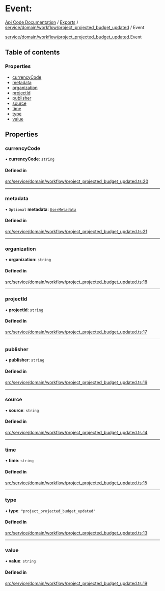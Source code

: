 # Event: 
 
[Api Code Documentation](../README.md) / [Exports](../modules.md) / [service/domain/workflow/project\_projected\_budget\_updated](../modules/service_domain_workflow_project_projected_budget_updated.md) / Event

[service/domain/workflow/project_projected_budget_updated](../modules/service_domain_workflow_project_projected_budget_updated.md).Event

## Table of contents

### Properties

- [currencyCode](service_domain_workflow_project_projected_budget_updated.Event.md#currencycode)
- [metadata](service_domain_workflow_project_projected_budget_updated.Event.md#metadata)
- [organization](service_domain_workflow_project_projected_budget_updated.Event.md#organization)
- [projectId](service_domain_workflow_project_projected_budget_updated.Event.md#projectid)
- [publisher](service_domain_workflow_project_projected_budget_updated.Event.md#publisher)
- [source](service_domain_workflow_project_projected_budget_updated.Event.md#source)
- [time](service_domain_workflow_project_projected_budget_updated.Event.md#time)
- [type](service_domain_workflow_project_projected_budget_updated.Event.md#type)
- [value](service_domain_workflow_project_projected_budget_updated.Event.md#value)

## Properties

### currencyCode

• **currencyCode**: `string`

#### Defined in

[src/service/domain/workflow/project_projected_budget_updated.ts:20](https://github.com/openkfw/TruBudget/blob/a06c11b/api/src/service/domain/workflow/project_projected_budget_updated.ts#L20)

___

### metadata

• `Optional` **metadata**: [`UserMetadata`](../modules/service_domain_metadata.md#usermetadata)

#### Defined in

[src/service/domain/workflow/project_projected_budget_updated.ts:21](https://github.com/openkfw/TruBudget/blob/a06c11b/api/src/service/domain/workflow/project_projected_budget_updated.ts#L21)

___

### organization

• **organization**: `string`

#### Defined in

[src/service/domain/workflow/project_projected_budget_updated.ts:18](https://github.com/openkfw/TruBudget/blob/a06c11b/api/src/service/domain/workflow/project_projected_budget_updated.ts#L18)

___

### projectId

• **projectId**: `string`

#### Defined in

[src/service/domain/workflow/project_projected_budget_updated.ts:17](https://github.com/openkfw/TruBudget/blob/a06c11b/api/src/service/domain/workflow/project_projected_budget_updated.ts#L17)

___

### publisher

• **publisher**: `string`

#### Defined in

[src/service/domain/workflow/project_projected_budget_updated.ts:16](https://github.com/openkfw/TruBudget/blob/a06c11b/api/src/service/domain/workflow/project_projected_budget_updated.ts#L16)

___

### source

• **source**: `string`

#### Defined in

[src/service/domain/workflow/project_projected_budget_updated.ts:14](https://github.com/openkfw/TruBudget/blob/a06c11b/api/src/service/domain/workflow/project_projected_budget_updated.ts#L14)

___

### time

• **time**: `string`

#### Defined in

[src/service/domain/workflow/project_projected_budget_updated.ts:15](https://github.com/openkfw/TruBudget/blob/a06c11b/api/src/service/domain/workflow/project_projected_budget_updated.ts#L15)

___

### type

• **type**: ``"project_projected_budget_updated"``

#### Defined in

[src/service/domain/workflow/project_projected_budget_updated.ts:13](https://github.com/openkfw/TruBudget/blob/a06c11b/api/src/service/domain/workflow/project_projected_budget_updated.ts#L13)

___

### value

• **value**: `string`

#### Defined in

[src/service/domain/workflow/project_projected_budget_updated.ts:19](https://github.com/openkfw/TruBudget/blob/a06c11b/api/src/service/domain/workflow/project_projected_budget_updated.ts#L19)
